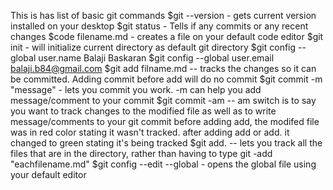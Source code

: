 This is has list of basic git commands
$git --version   - gets current version installed on your desktop
$git status - Tells if any commits or any recent changes
$code filename.md - creates a file on your default code editor
$git init - will initialize current directory as default git directory
$git config --global user.name Balaji Baskaran
$git config --global user.email balaji.b84@gmail.com
$git add filname.md -- tracks the changes so it can be committed. Adding commit before add will do no commit
$git commit -m "message" - lets you commit you work. -m can help you add message/comment to your commit
$git commit -am -- am switch is to say you want to track changes to the modified file as well as to write message/comments to your git commit
before adding add, the modifed file was in red color stating it wasn't tracked. after adding add or add. it changed to green stating it's being tracked
$git add. -- lets you track all the files that are in the directory, rather than having to type git -add "eachfilename.md"
$git config --edit --global - opens the global file using your default editor